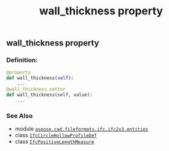 ﻿---
title: wall_thickness property
second_title: Aspose.CAD for Python via .NET API References
description: 
type: docs
weight: 100
url: /python-net/aspose.cad.fileformats.ifc.ifc2x3.entities/ifccirclehollowprofiledef/wall_thickness/
is_root: false
---

## wall_thickness property

### Definition:
```python
@property
def wall_thickness(self):
    ...
@wall_thickness.setter
def wall_thickness(self, value):
    ...
```

### See Also
* module [`aspose.cad.fileformats.ifc.ifc2x3.entities`](../../)
* class [`IfcCircleHollowProfileDef`](/cad/python-net/aspose.cad.fileformats.ifc.ifc2x3.entities/ifccirclehollowprofiledef)
* class [`IfcPositiveLengthMeasure`](/cad/python-net/aspose.cad.fileformats.ifc.ifc2x3.types/ifcpositivelengthmeasure)
